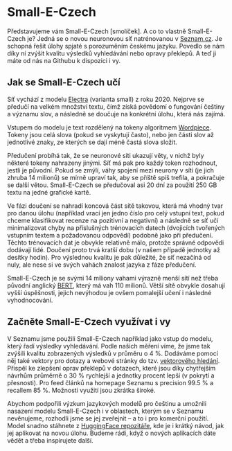 # Small-E-Czech

Představujeme vám Small-E-Czech \[smolíček\]. A co to vlastně Small-E-Czech je? Jedná se o novou neuronovou síť natrénovanou v [Seznam.cz](https://www.seznam.cz/). Je schopná řešit úlohy spjaté s porozuměním českému jazyku. Povedlo se nám díky ní zvýšit kvalitu výsledků vyhledávání nebo opravy překlepů. A teď ji máte od nás na Githubu k dispozici i vy.

## Jak se Small-E-Czech učí

Síť vychází z modelu [Electra](https://arxiv.org/abs/2003.10555) (varianta small) z roku 2020. Nejprve se předučí na velkém množství textu, čímž získá povědomí o fungování češtiny a významu slov, a následně se doučuje na konkrétní úlohu, která nás zajímá.


Vstupem do modelu je text rozdělený na tokeny algoritmem [Wordpiece](https://paperswithcode.com/method/wordpiece). Tokeny jsou celá slova (pokud se vyskytují často), nebo jen části slov až jednotlivé znaky, ze kterých se dají méně častá slova složit.


Předučení probíhá tak, že se neuronové síti ukazují věty, v nichž byly některé tokeny nahrazeny jinými. Síť má pak pro každý token rozhodnout, jestli je původní. Pokud se zmýlí, váhy spojení mezi neurony v síti (je jich zhruba 14 milionů) se mírně upraví tak, aby se příště spíš trefila, a pokračuje se další větou. Small-E-Czech se předučoval asi 20 dní za použití 250 GB textu na jedné grafické kartě.


Ve fázi doučení se nahradí koncová část sítě takovou, která má vhodný tvar pro danou úlohu (například vrací jen jedno číslo pro celý vstupní text, pokud chceme klasifikovat recenze na pozitivní a negativní) a následně se síť učí minimalizovat chyby na příslušných trénovacích datech (dvojicích tvořených vstupním textem a požadovanou odpovědí) podobně jako při předučení. Těchto trénovacích dat je obvykle relativně málo, protože správné odpovědi dodávají lidé. Doučení proto trvá kratší dobu (v našem případě jednotky až desítky hodin). Pro výslednou kvalitu je pak důležité, že síť nezačíná od nuly, ale nese si ve svých vahách znalost jazyka z fáze předučení.


Small-E-Czech je se svými 14 miliony vahami výrazně menší sítí než třeba původní anglický [BERT](https://arxiv.org/abs/1810.04805), který má vah 110 milionů. Větší sítě obvykle dosahují vyšší úspěšnosti, jejich nevýhodou je ovšem pomalejší učení i následné vyhodnocování.


## Začněte Small-E-Czech využívat i vy

V Seznamu jsme použili Small-E-Czech například jako vstup do modelu, který řadí výsledky vyhledávání. Podle našich měření víme, že jsme tak zvýšili kvalitu zobrazených výsledků v průměru o 4 %. Dodáváme pomocí něj také vektory pro dotazy a webové stránky do tzv. [vektorového hledání](https://blog.seznam.cz/2021/02/vyhledavani-pomoci-vyznamovych-vektoru/). Přispěl ke zlepšení oprav překlepů v dotazech, které jsou díky chytřejším návrhům průměrně o 30 % rychlejší a jednotky procent lepší (v pokrytí a přesnosti). Pro feed článků na homepage Seznamu s precision 99.5 % a recallem 85 %. Možnosti využití jsou zkrátka široké.


Abychom podpořili výzkum jazykových modelů pro češtinu a umožnili nasazení modelu Small-E-Czech i v oblastech, kterým se v Seznamu nevěnujeme, rozhodli jsme se jej zveřejnit – a to i pro komerční použití. Model snadno stáhnete z [HuggingFace repozitáře](https://huggingface.co/Seznam/small-e-czech), kde je i krátký návod, jak jej aplikovat na novou úlohu. Budeme rádi, když o nových aplikacích dáte vědět a třeba inspirujete další.
